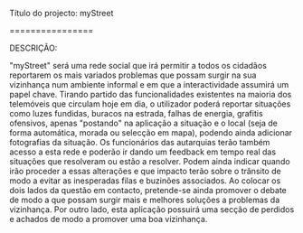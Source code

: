 Título do projecto: myStreet

================

DESCRIÇÃO:

"myStreet" será uma rede social que irá permitir a todos os cidadãos reportarem os mais variados problemas que possam surgir na sua vizinhança num ambiente informal e em que a interactividade assumirá um papel chave.
Tirando partido das funcionalidades existentes na maioria dos telemóveis que circulam hoje em dia, o utilizador poderá reportar situações como luzes fundidas, buracos na estrada, falhas de energia, grafitis ofensivos, apenas "postando" na aplicação a situação e o local (seja de forma automática, morada ou selecção em mapa), podendo ainda adicionar fotografias da situação.
Os funcionários das autarquias terão também acesso a esta rede e poderão ir dando um feedback em tempo real das situações que resolveram ou estão a resolver. Podem ainda indicar quando irão proceder a essas alterações e que impacto terão sobre o trânsito de modo a evitar as inesperadas filas e buzinões associados.
Ao colocar os dois lados da questão em contacto, pretende-se ainda promover o debate de modo a que possam surgir mais e melhores soluções a problemas da vizinhança.
Por outro lado, esta aplicação possuirá uma secção de perdidos e achados de modo a promover uma boa vizinhança.
